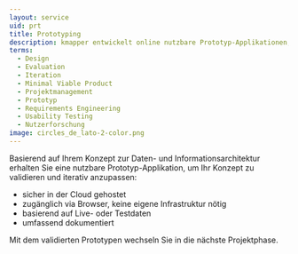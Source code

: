 ```yaml
---
layout: service
uid: prt
title: Prototyping
description: kmapper entwickelt online nutzbare Prototyp-Applikationen, um Konzepte und Ideen zu validieren und iterativ anzupassen
terms: 
  - Design
  - Evaluation
  - Iteration
  - Minimal Viable Product
  - Projektmanagement
  - Prototyp
  - Requirements Engineering
  - Usability Testing
  - Nutzerforschung
image: circles_de_lato-2-color.png
---
```


Basierend auf Ihrem Konzept zur Daten- und Informationsarchitektur erhalten Sie eine nutzbare Prototyp-Applikation, um Ihr Konzept zu validieren und iterativ anzupassen: 

- sicher in der Cloud gehostet 
- zugänglich via Browser, keine eigene Infrastruktur nötig 
- basierend auf Live- oder Testdaten 
- umfassend dokumentiert 

Mit dem validierten Prototypen wechseln Sie in die nächste Projektphase. 
